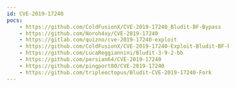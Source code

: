```yaml
---
id: CVE-2019-17240
pocs:
    - https://github.com/ColdFusionX/CVE-2019-17240_Bludit-BF-Bypass
    - https://github.com/Noroh4xy/CVE-2019-17240
    - https://gitlab.com/quizno/cve-2019-17240-exploit
    - https://github.com/ColdFusionX/CVE-2019-17240-Exploit-Bludit-BF-bypass
    - https://github.com/LucaReggiannini/Bludit-3-9-2-bb
    - https://github.com/persian64/CVE-2019-17240
    - https://github.com/pingport80/CVE-2019-17240
    - https://github.com/tripleoctopus/Bludit-CVE-2019-17240-Fork
---
```

